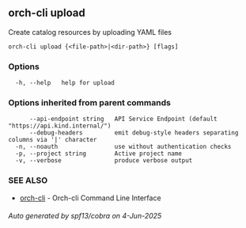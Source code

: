 ## orch-cli upload

Create catalog resources by uploading YAML files

```
orch-cli upload {<file-path>|<dir-path>} [flags]
```

### Options

```
  -h, --help   help for upload
```

### Options inherited from parent commands

```
      --api-endpoint string   API Service Endpoint (default "https://api.kind.internal/")
      --debug-headers         emit debug-style headers separating columns via '|' character
  -n, --noauth                use without authentication checks
  -p, --project string        Active project name
  -v, --verbose               produce verbose output
```

### SEE ALSO

* [orch-cli](orch-cli.md)	 - Orch-cli Command Line Interface

###### Auto generated by spf13/cobra on 4-Jun-2025
